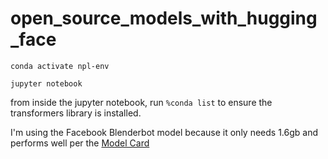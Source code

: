 # open_source_models_with_hugging_face

```conda activate npl-env```  

```jupyter notebook```  

from inside the jupyter notebook, run ```%conda list``` to ensure the transformers library is installed.  

I'm using the Facebook Blenderbot model because it only needs 1.6gb and performs well per the [Model Card](https://huggingface.co/facebook/blenderbot-400M-distill)  
